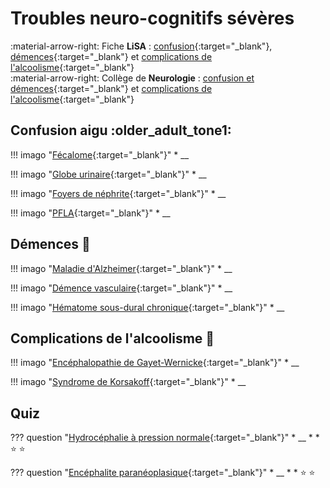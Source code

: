 # Troubles neuro-cognitifs sévères

:material-arrow-right: Fiche **LiSA** : [confusion](https://livret.uness.fr/lisa/Confusion,_d%C3%A9mences._(voir_item_132)){:target="_blank"}, [démences](https://livret.uness.fr/lisa/Troubles_cognitifs_du_sujet_%C3%A2g%C3%A9._(voir_item_108)){:target="_blank"} et [complications de l'alcoolisme](https://livret.uness.fr/lisa/Conna%C3%AEtre_les_complications_m%C3%A9dicales_g%C3%A9n%C3%A9rales_principales_de_la_consommation_d%E2%80%99alcool_OIC-076-12-A){:target="_blank"}  
:material-arrow-right: Collège de **Neurologie** : [confusion et démences](https://www.cen-neurologie.fr/fr/deuxieme-cycle/confusion-troubles-cognitifs-demence){:target="_blank"} et [complications de l'alcoolisme](https://www.cen-neurologie.fr/fr/deuxieme-cycle/addiction-lalcool-complications-neurologiques-lalcoolisme){:target="_blank"}


## Confusion aigu :older_adult_tone1:

!!! imago "[Fécalome](){:target="_blank"}"
    * __

!!! imago "[Globe urinaire](){:target="_blank"}"
    * __

!!! imago "[Foyers de néphrite](){:target="_blank"}"
    * __

!!! imago "[PFLA](){:target="_blank"}"
    * __


## Démences :exploding_head:

!!! imago "[Maladie d'Alzheimer](){:target="_blank"}"
    * __

!!! imago "[Démence vasculaire](){:target="_blank"}"
    * __

!!! imago "[Hématome sous-dural chronique](){:target="_blank"}"
    * __


## Complications de l'alcoolisme :champagne:

!!! imago "[Encéphalopathie de Gayet-Wernicke](){:target="_blank"}"
    * __

!!! imago "[Syndrome de Korsakoff](){:target="_blank"}"
    * __


## Quiz

??? question "[Hydrocéphalie à pression normale](){:target="_blank"}"
    * __
    * 
    * :star:  :star:

??? question "[Encéphalite paranéoplasique](){:target="_blank"}"
    * __
    * 
    * :star:  :star: